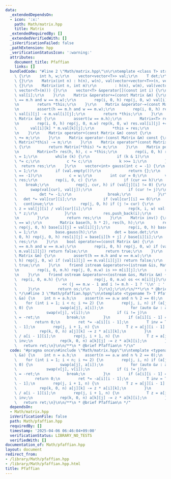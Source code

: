 ```yaml
---
data:
  _extendedDependsOn:
  - icon: ':x:'
    path: Math/matrix.hpp
    title: Matrix
  _extendedRequiredBy: []
  _extendedVerifiedWith: []
  _isVerificationFailed: false
  _pathExtension: hpp
  _verificationStatusIcon: ':warning:'
  attributes:
    document_title: Pfaffian
    links: []
  bundledCode: "#line 2 \"Math/matrix.hpp\"\n\r\ntemplate <class T> struct Matrix\
    \ {\r\n    int h, w;\r\n    vector<vector<T>> val;\r\n    T det;\r\n    Matrix()\
    \ {}\r\n    Matrix(int n) : h(n), w(n), val(vector<vector<T>>(n, vector<T>(n)))\
    \ {}\r\n    Matrix(int n, int m)\r\n        : h(n), w(m), val(vector<vector<T>>(n,\
    \ vector<T>(m))) {}\r\n    vector<T> &operator[](const int i) {\r\n        return\
    \ val[i];\r\n    }\r\n    Matrix &operator+=(const Matrix &m) {\r\n        assert(h\
    \ == m.h and w == m.w);\r\n        rep(i, 0, h) rep(j, 0, w) val[i][j] += m.val[i][j];\r\
    \n        return *this;\r\n    }\r\n    Matrix &operator-=(const Matrix &m) {\r\
    \n        assert(h == m.h and w == m.w);\r\n        rep(i, 0, h) rep(j, 0, w)\
    \ val[i][j] -= m.val[i][j];\r\n        return *this;\r\n    }\r\n    Matrix &operator*=(const\
    \ Matrix &m) {\r\n        assert(w == m.h);\r\n        Matrix<T> res(h, m.w);\r\
    \n        rep(i, 0, h) rep(j, 0, m.w) rep(k, 0, w) res.val[i][j] +=\r\n      \
    \      val[i][k] * m.val[k][j];\r\n        *this = res;\r\n        return *this;\r\
    \n    }\r\n    Matrix operator+(const Matrix &m) const {\r\n        return Matrix(*this)\
    \ += m;\r\n    }\r\n    Matrix operator-(const Matrix &m) const {\r\n        return\
    \ Matrix(*this) -= m;\r\n    }\r\n    Matrix operator*(const Matrix &m) const\
    \ {\r\n        return Matrix(*this) *= m;\r\n    }\r\n    Matrix pow(ll k) {\r\
    \n        Matrix<T> res(h, h), c = *this;\r\n        rep(i, 0, h) res.val[i][i]\
    \ = 1;\r\n        while (k) {\r\n            if (k & 1)\r\n                res\
    \ *= c;\r\n            c *= c;\r\n            k >>= 1;\r\n        }\r\n      \
    \  return res;\r\n    }\r\n    vector<int> gauss(int c = -1) {\r\n        det\
    \ = 1;\r\n        if (val.empty())\r\n            return {};\r\n        if (c\
    \ == -1)\r\n            c = w;\r\n        int cur = 0;\r\n        vector<int>\
    \ res;\r\n        rep(i, 0, c) {\r\n            if (cur == h)\r\n            \
    \    break;\r\n            rep(j, cur, h) if (val[j][i] != 0) {\r\n          \
    \      swap(val[cur], val[j]);\r\n                if (cur != j)\r\n          \
    \          det *= -1;\r\n                break;\r\n            }\r\n         \
    \   det *= val[cur][i];\r\n            if (val[cur][i] == 0)\r\n             \
    \   continue;\r\n            rep(j, 0, h) if (j != cur) {\r\n                T\
    \ z = val[j][i] / val[cur][i];\r\n                rep(k, i, w) val[j][k] -= val[cur][k]\
    \ * z;\r\n            }\r\n            res.push_back(i);\r\n            cur++;\r\
    \n        }\r\n        return res;\r\n    }\r\n    Matrix inv() {\r\n        assert(h\
    \ == w);\r\n        Matrix base(h, h * 2), res(h, h);\r\n        rep(i, 0, h)\
    \ rep(j, 0, h) base[i][j] = val[i][j];\r\n        rep(i, 0, h) base[i][h + i]\
    \ = 1;\r\n        base.gauss(h);\r\n        det = base.det;\r\n        rep(i,\
    \ 0, h) rep(j, 0, h) res[i][j] = base[i][h + j] / base[i][i];\r\n        return\
    \ res;\r\n    }\r\n    bool operator==(const Matrix &m) {\r\n        assert(h\
    \ == m.h and w == m.w);\r\n        rep(i, 0, h) rep(j, 0, w) if (val[i][j] !=\
    \ m.val[i][j]) return false;\r\n        return true;\r\n    }\r\n    bool operator!=(const\
    \ Matrix &m) {\r\n        assert(h == m.h and w == m.w);\r\n        rep(i, 0,\
    \ h) rep(j, 0, w) if (val[i][j] == m.val[i][j]) return false;\r\n        return\
    \ true;\r\n    }\r\n    friend istream &operator>>(istream &is, Matrix &m) {\r\
    \n        rep(i, 0, m.h) rep(j, 0, m.w) is >> m[i][j];\r\n        return is;\r\
    \n    }\r\n    friend ostream &operator<<(ostream &os, Matrix &m) {\r\n      \
    \  rep(i, 0, m.h) {\r\n            rep(j, 0, m.w) os << m[i][j]\r\n          \
    \                    << (j == m.w - 1 and i != m.h - 1 ? '\\n' : ' ');\r\n   \
    \     }\r\n        return os;\r\n    }\r\n};\r\n\r\n/**\r\n * @brief Matrix\r\n\
    \ */\n#line 3 \"Math/pfaffian.hpp\"\n\ntemplate <typename T> T Pfaffian(Matrix<T>\
    \ &a) {\n    int n = a.h;\n    assert(n == a.w and n % 2 == 0);\n    T ret = 1;\n\
    \    for (int i = 1; i < n; i += 2) {\n        rep(j, i, n) if (a[j][i - 1] !=\
    \ 0) {\n            swap(a[j], a[i]);\n            for (auto &v : a.val)\n   \
    \             swap(v[j], v[i]);\n            if (i != j)\n                ret\
    \ = -ret;\n            break;\n        }\n        if (a[i][i - 1] == 0)\n    \
    \        return 0;\n        ret *= -a[i][i - 1];\n        T inv = T(1) / a[i][i\
    \ - 1];\n        rep(j, i + 1, n) {\n            T z = a[j][i - 1] * inv;\n  \
    \          rep(k, 0, n) a[j][k] -= z * a[i][k];\n        }\n        inv = T(1)\
    \ / a[i - 1][i];\n        rep(j, i + 1, n) {\n            T z = a[i - 1][j] *\
    \ inv;\n            rep(k, 0, n) a[k][j] -= z * a[k][i];\n        }\n    }\n \
    \   return ret;\n}\n\n/**\n * @brief Pfaffian\n */\n"
  code: "#pragma once\n#include \"Math/matrix.hpp\"\n\ntemplate <typename T> T Pfaffian(Matrix<T>\
    \ &a) {\n    int n = a.h;\n    assert(n == a.w and n % 2 == 0);\n    T ret = 1;\n\
    \    for (int i = 1; i < n; i += 2) {\n        rep(j, i, n) if (a[j][i - 1] !=\
    \ 0) {\n            swap(a[j], a[i]);\n            for (auto &v : a.val)\n   \
    \             swap(v[j], v[i]);\n            if (i != j)\n                ret\
    \ = -ret;\n            break;\n        }\n        if (a[i][i - 1] == 0)\n    \
    \        return 0;\n        ret *= -a[i][i - 1];\n        T inv = T(1) / a[i][i\
    \ - 1];\n        rep(j, i + 1, n) {\n            T z = a[j][i - 1] * inv;\n  \
    \          rep(k, 0, n) a[j][k] -= z * a[i][k];\n        }\n        inv = T(1)\
    \ / a[i - 1][i];\n        rep(j, i + 1, n) {\n            T z = a[i - 1][j] *\
    \ inv;\n            rep(k, 0, n) a[k][j] -= z * a[k][i];\n        }\n    }\n \
    \   return ret;\n}\n\n/**\n * @brief Pfaffian\n */"
  dependsOn:
  - Math/matrix.hpp
  isVerificationFile: false
  path: Math/pfaffian.hpp
  requiredBy: []
  timestamp: '2025-04-06 06:46:04+09:00'
  verificationStatus: LIBRARY_NO_TESTS
  verifiedWith: []
documentation_of: Math/pfaffian.hpp
layout: document
redirect_from:
- /library/Math/pfaffian.hpp
- /library/Math/pfaffian.hpp.html
title: Pfaffian
---
```

